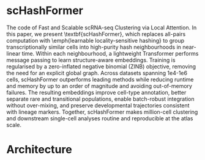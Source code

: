 # scHashFormer
The code of Fast and Scalable scRNA-seq Clustering via Local Attention.
In this paper, we present \textbf{scHashFormer}, which replaces all-pairs computation with \emph{learnable locality-sensitive hashing} to group transcriptionally similar cells into high-purity hash neighbourhoods in near-linear time. Within each neighbourhood, a lightweight Transformer performs message passing to learn structure-aware embeddings. Training is regularised by a zero-inflated negative binomial (ZINB) objective, removing the need for an explicit global graph. Across datasets spanning 1e4-1e6 cells, scHashFormer outperforms leading methods while reducing runtime and memory by up to an order of magnitude and avoiding out-of-memory failures. The resulting embeddings improve cell-type annotation, better separate rare and transitional populations, enable batch-robust integration without over-mixing, and preserve developmental trajectories consistent with lineage markers. Together, scHashFormer makes million-cell clustering and downstream single-cell analyses routine and reproducible at the atlas scale.

# Architecture
